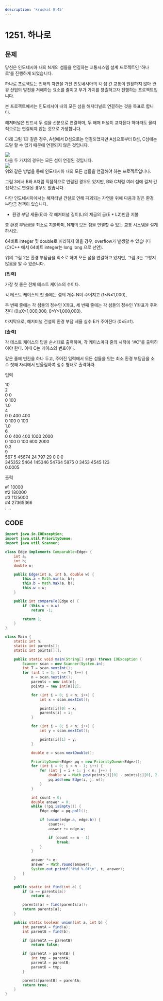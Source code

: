 ```yaml
---
description: 'kruskal 0:45'
---
```


# 1251. 하나로

##  문제

당신은 인도네시아 내의 N개의 섬들을 연결하는 교통시스템 설계 프로젝트인 ‘하나로’를 진행하게 되었습니다.  
  
하나로 프로젝트는 천해의 자연을 가진 인도네시아의 각 섬 간 교통이 원활하지 않아 관광 산업의 발전을 저해하는 요소를 줄이고 부가 가치를 창출하고자 진행하는 프로젝트입니다.  
  
본 프로젝트에서는 인도네시아 내의 모든 섬을 해저터널로 연결하는 것을 목표로 합니다.  
  
해저터널은 반드시 두 섬을 선분으로 연결하며, 두 해저 터널이 교차된다 하더라도 물리적으로는 연결되지 않는 것으로 가정합니다.  
  
아래 그림 1과 같은 경우, A섬에서 D섬으로는 연결되었지만 A섬으로부터 B섬, C섬에는 도달 할 수 없기 때문에 연결되지 않은 것입니다.  
  
 ![](https://swexpertacademy.com/main/common/fileDownload.do?downloadType=CKEditorImages&fileId=AV26956KAAwBBAS9)   
다음 두 가지의 경우는 모든 섬이 연결된 것입니다.  
 ![](https://swexpertacademy.com/main/common/fileDownload.do?downloadType=CKEditorImages&fileId=AV269-1KAA0BBAS9)   
위와 같은 방법을 통해 인도네시아 내의 모든 섬들을 연결해야 하는 프로젝트입니다.  
  
그림 3에서 B와 A처럼 직접적으로 연결된 경우도 있지만, B와 C처럼 여러 섬에 걸쳐 간접적으로 연결된 경우도 있습니다.  
  
다만 인도네시아에서는 해저터널 건설로 인해 파괴되는 자연을 위해 다음과 같은 환경 부담금 정책이 있습니다.  
  
- 환경 부담 세율\(E\)과 각 해저터널 길이\(L\)의 제곱의 곱\(E \* L2\)만큼 지불  
  
총 환경 부담금을 최소로 지불하며, N개의 모든 섬을 연결할 수 있는 교통 시스템을 설계하시오.  
  
64비트 integer 및 double로 처리하지 않을 경우, overflow가 발생할 수 있습니다 \(C/C++ 에서 64비트 integer는 long long 으로 선언\).  
  
위의 그림 2은 환경 부담금을 최소로 하며 모든 섬을 연결하고 있지만, 그림 3는 그렇지 않음을 알 수 있습니다.  
  
**\[입력\]**  
  
가장 첫 줄은 전체 테스트 케이스의 수이다.  
  
각 테스트 케이스의 첫 줄에는 섬의 개수 N이 주어지고 \(1≤N≤1,000\),  
  
두 번째 줄에는 각 섬들의 정수인 X좌표, 세 번째 줄에는 각 섬들의 정수인 Y좌표가 주어진다 \(0≤X≤1,000,000, 0≤Y≤1,000,000\).  
  
마지막으로, 해저터널 건설의 환경 부담 세율 실수 E가 주어진다 \(0≤E≤1\).  
  
**\[출력\]**  
  
각 테스트 케이스의 답을 순서대로 출력하며, 각 케이스마다 줄의 시작에 “\#C”를 출력하여야 한다. 이때 C는 케이스의 번호이다.  
  
같은 줄에 빈칸을 하나 두고, 주어진 입력에서 모든 섬들을 잇는 최소 환경 부담금을 소수 첫째 자리에서 반올림하여 정수 형태로 출력하라.

입력

10  
2  
0 0  
0 100  
1.0  
4  
0 0 400 400  
0 100 0 100  
1.0  
6  
0 0 400 400 1000 2000  
0 100 0 100 600 2000  
0.3  
9  
567 5 45674 24 797 29 0 0 0  
345352 5464 145346 54764 5875 0 3453 4545 123  
0.0005  


출력

\#1 10000  
\#2 180000  
\#3 1125000  
\#4 27365366  
. . .

## CODE

```java
import java.io.IOException;
import java.util.PriorityQueue;
import java.util.Scanner;

class Edge implements Comparable<Edge> {
	int a;
	int b;
	double w;

	public Edge(int a, int b, double w) {
		this.a = Math.min(a, b);
		this.b = Math.max(a, b);
		this.w = w;
	}

	public int compareTo(Edge o) {
		if (this.w < o.w)
			return -1;

		return 1;
	}
}

class Main {
	static int n;
	static int parents[];
	static int points[][];

	public static void main(String[] args) throws IOException {
		Scanner scan = new Scanner(System.in);
		int T = scan.nextInt();
		for (int t = 1; t <= T; t++) {
			n = scan.nextInt();
			parents = new int[n];
			points = new int[n][2];

			for (int i = 0; i < n; i++) {
				int x = scan.nextInt();

				points[i][0] = x;
				parents[i] = i;
			}

			for (int i = 0; i < n; i++) {
				int y = scan.nextInt();

				points[i][1] = y;
			}

			double e = scan.nextDouble();

			PriorityQueue<Edge> pq = new PriorityQueue<Edge>();
			for (int i = 0; i < n - 1; i++) {
				for (int j = i + 1; j < n; j++) {
					double w = Math.pow(points[i][0] - points[j][0], 2) + Math.pow(points[i][1] - points[j][1], 2);
					pq.add(new Edge(i, j, w));
				}
			}

			int count = 0;
			double answer = 0;
			while (!pq.isEmpty()) {
				Edge edge = pq.poll();

				if (union(edge.a, edge.b)) {
					count++;
					answer += edge.w;

					if (count == n - 1)
						break;
				}
			}

			answer *= e;
			answer = Math.round(answer);
			System.out.printf("#%d %.0f\n", t, answer);
		}
	}

	public static int find(int a) {
		if (a == parents[a])
			return a;

		parents[a] = find(parents[a]);
		return parents[a];
	}

	public static boolean union(int a, int b) {
		int parentA = find(a);
		int parentB = find(b);

		if (parentA == parentB)
			return false;

		if (parentA > parentB) {
			int tmp = parentA;
			parentA = parentB;
			parentB = tmp;
		}

		parents[parentB] = parentA;
		return true;
	}
}
```

